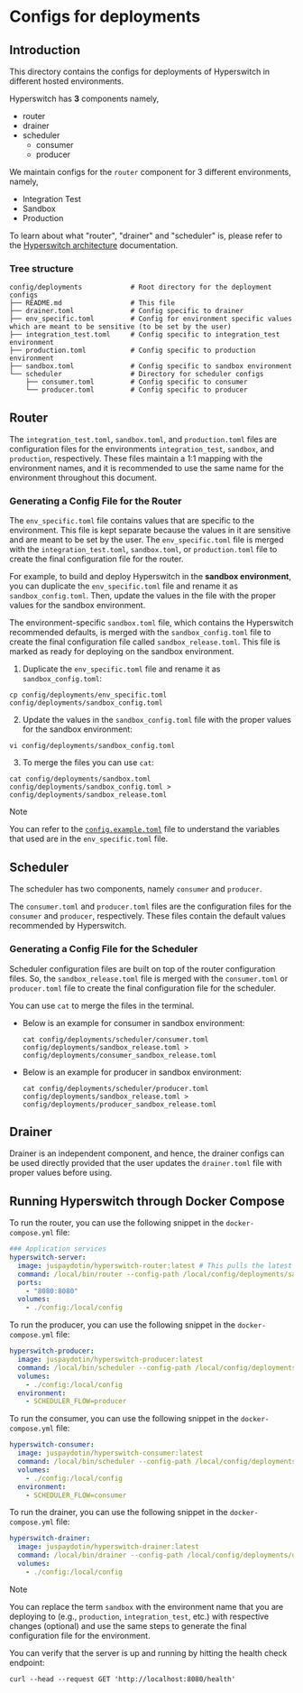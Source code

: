 # Configs for deployments

## Introduction

This directory contains the configs for deployments of Hyperswitch in different hosted environments.

Hyperswitch has **3** components namely,

- router
- drainer
- scheduler
  - consumer
  - producer

We maintain configs for the `router` component for 3 different environments, namely,

- Integration Test
- Sandbox
- Production

To learn about what "router", "drainer" and "scheduler" is, please refer to the [Hyperswitch architecture][architecture] documentation.

### Tree structure

```text
config/deployments            # Root directory for the deployment configs
├── README.md                 # This file
├── drainer.toml              # Config specific to drainer
├── env_specific.toml         # Config for environment specific values which are meant to be sensitive (to be set by the user)
├── integration_test.toml     # Config specific to integration_test environment
├── production.toml           # Config specific to production environment
├── sandbox.toml              # Config specific to sandbox environment
└── scheduler                 # Directory for scheduler configs
    ├── consumer.toml         # Config specific to consumer
    └── producer.toml         # Config specific to producer
```

## Router

The `integration_test.toml`, `sandbox.toml`, and `production.toml` files are configuration files for the environments `integration_test`, `sandbox`, and `production`, respectively. These files maintain a 1:1 mapping with the environment names, and it is recommended to use the same name for the environment throughout this document.

### Generating a Config File for the Router

The `env_specific.toml` file contains values that are specific to the environment. This file is kept separate because the values in it are sensitive and are meant to be set by the user. The `env_specific.toml` file is merged with the `integration_test.toml`, `sandbox.toml`, or `production.toml` file to create the final configuration file for the router.

For example, to build and deploy Hyperswitch in the **sandbox environment**, you can duplicate the `env_specific.toml` file and rename it as `sandbox_config.toml`. Then, update the values in the file with the proper values for the sandbox environment.

The environment-specific `sandbox.toml` file, which contains the Hyperswitch recommended defaults, is merged with the `sandbox_config.toml` file to create the final configuration file called `sandbox_release.toml`. This file is marked as ready for deploying on the sandbox environment.

1. Duplicate the `env_specific.toml` file and rename it as `sandbox_config.toml`:

  ```shell
  cp config/deployments/env_specific.toml config/deployments/sandbox_config.toml
  ```

2. Update the values in the `sandbox_config.toml` file with the proper values for the sandbox environment:

  ```shell
  vi config/deployments/sandbox_config.toml
  ```

3. To merge the files you can use `cat`:

  ```shell
  cat config/deployments/sandbox.toml config/deployments/sandbox_config.toml > config/deployments/sandbox_release.toml
  ```

> [!NOTE]
> You can refer to the [`config.example.toml`][config_example] file to understand the variables that used are in the `env_specific.toml` file.

## Scheduler

The scheduler has two components, namely `consumer` and `producer`.

The `consumer.toml` and `producer.toml` files are the configuration files for the `consumer` and `producer`, respectively. These files contain the default values recommended by Hyperswitch.

### Generating a Config File for the Scheduler

Scheduler configuration files are built on top of the router configuration files. So, the `sandbox_release.toml` file is merged with the `consumer.toml` or `producer.toml` file to create the final configuration file for the scheduler.

You can use `cat` to merge the files in the terminal.

- Below is an example for consumer in sandbox environment:

  ```shell
  cat config/deployments/scheduler/consumer.toml config/deployments/sandbox_release.toml > config/deployments/consumer_sandbox_release.toml
  ```

- Below is an example for producer in sandbox environment:

  ```shell
  cat config/deployments/scheduler/producer.toml config/deployments/sandbox_release.toml > config/deployments/producer_sandbox_release.toml
  ```

## Drainer

Drainer is an independent component, and hence, the drainer configs can be used directly provided that the user updates the `drainer.toml` file with proper values before using.

## Running Hyperswitch through Docker Compose

To run the router, you can use the following snippet in the `docker-compose.yml` file:

```yaml
### Application services
hyperswitch-server:
  image: juspaydotin/hyperswitch-router:latest # This pulls the latest image from Docker Hub. If you wish to use a version without added features (like KMS), you can replace `latest` with `standalone`. However, please note that the standalone version is not recommended for production use.
  command: /local/bin/router --config-path /local/config/deployments/sandbox_release.toml # <--- Change this to the config file that is generated for the environment.
  ports:
    - "8080:8080"
  volumes:
    - ./config:/local/config
```

To run the producer, you can use the following snippet in the `docker-compose.yml` file:

```yaml
hyperswitch-producer:
  image: juspaydotin/hyperswitch-producer:latest
  command: /local/bin/scheduler --config-path /local/config/deployments/producer_sandbox_release.toml # <--- Change this to the config file that is generated for the environment.
  volumes:
    - ./config:/local/config
  environment:
    - SCHEDULER_FLOW=producer
```

To run the consumer, you can use the following snippet in the `docker-compose.yml` file:

```yaml
hyperswitch-consumer:
  image: juspaydotin/hyperswitch-consumer:latest
  command: /local/bin/scheduler --config-path /local/config/deployments/consumer_sandbox_release.toml # <--- Change this to the config file that is generated for the environment
  volumes:
    - ./config:/local/config
  environment:
    - SCHEDULER_FLOW=consumer
```

To run the drainer, you can use the following snippet in the `docker-compose.yml` file:

```yaml
hyperswitch-drainer:
  image: juspaydotin/hyperswitch-drainer:latest
  command: /local/bin/drainer --config-path /local/config/deployments/drainer.toml
  volumes:
    - ./config:/local/config
```

> [!NOTE]
> You can replace the term `sandbox` with the environment name that you are deploying to (e.g., `production`, `integration_test`, etc.) with respective changes (optional) and use the same steps to generate the final configuration file for the environment.

You can verify that the server is up and running by hitting the health check endpoint:

```shell
curl --head --request GET 'http://localhost:8080/health'
```

[architecture]: /docs/architecture.md
[config_example]: /config/config.example.toml
